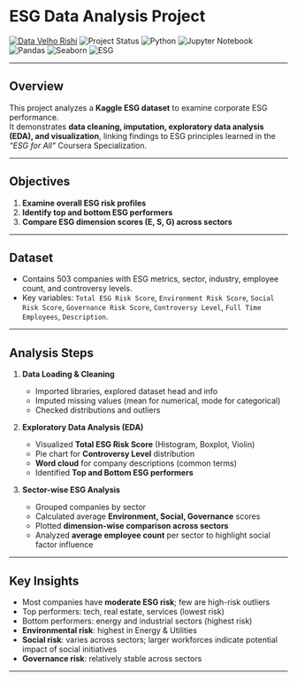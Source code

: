 # ESG Data Analysis Project
[![Data Velho Rishi](https://img.shields.io/badge/Data%20Velho-Rishi-blueviolet)](https://rishi-analytics.github.io/)
![Project Status](https://img.shields.io/badge/Project-Completed-brightgreen)
![Python](https://img.shields.io/badge/Python-3.12-blue)
![Jupyter Notebook](https://img.shields.io/badge/Jupyter-Notebook-orange)
![Pandas](https://img.shields.io/badge/Pandas-Data%20Analysis-blue)
![Seaborn](https://img.shields.io/badge/Seaborn-Visualization-purple)
![ESG](https://img.shields.io/badge/Domain-ESG-green)

---

## Overview
This project analyzes a **Kaggle ESG dataset** to examine corporate ESG performance.  
It demonstrates **data cleaning, imputation, exploratory data analysis (EDA), and visualization**, linking findings to ESG principles learned in the *“ESG for All”* Coursera Specialization.

---

## Objectives
1. **Examine overall ESG risk profiles**  
2. **Identify top and bottom ESG performers**  
3. **Compare ESG dimension scores (E, S, G) across sectors**  

---

## Dataset
- Contains 503 companies with ESG metrics, sector, industry, employee count, and controversy levels.  
- Key variables: `Total ESG Risk Score`, `Environment Risk Score`, `Social Risk Score`, `Governance Risk Score`, `Controversy Level`, `Full Time Employees`, `Description`.

---

## Analysis Steps
1. **Data Loading & Cleaning**
   - Imported libraries, explored dataset head and info
   - Imputed missing values (mean for numerical, mode for categorical)
   - Checked distributions and outliers

2. **Exploratory Data Analysis (EDA)**
   - Visualized **Total ESG Risk Score** (Histogram, Boxplot, Violin)  
   - Pie chart for **Controversy Level** distribution  
   - **Word cloud** for company descriptions (common terms)  
   - Identified **Top and Bottom ESG performers**  

3. **Sector-wise ESG Analysis**
   - Grouped companies by sector  
   - Calculated average **Environment, Social, Governance** scores  
   - Plotted **dimension-wise comparison across sectors**  
   - Analyzed **average employee count** per sector to highlight social factor influence  

---

## Key Insights
- Most companies have **moderate ESG risk**; few are high-risk outliers  
- Top performers: tech, real estate, services (lowest risk)  
- Bottom performers: energy and industrial sectors (highest risk)  
- **Environmental risk**: highest in Energy & Utilities  
- **Social risk**: varies across sectors; larger workforces indicate potential impact of social initiatives  
- **Governance risk**: relatively stable across sectors  

---

